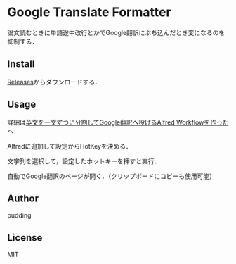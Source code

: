# Google Translate Formatter

論文読むときに単語途中改行とかでGoogle翻訳にぶち込んだとき変になるのを抑制する．

## Install

[Releases](https://github.com/pddg/alfred-google-translate-formatter-workflow/releases)からダウンロードする．

## Usage

詳細は[英文を一文ずつに分割してGoogle翻訳へ投げるAlfred Workflowを作った](https://poyo.hatenablog.jp/entry/2019/06/06/231400)へ

Alfredに追加して設定からHotKeyを決める．

文字列を選択して，設定したホットキーを押すと実行．

自動でGoogle翻訳のページが開く．（クリップボードにコピーも使用可能）

## Author

pudding

## License

MIT
